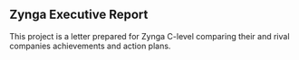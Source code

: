 ## Zynga Executive Report

This project is a letter prepared for Zynga C-level comparing their and rival companies achievements and action plans.